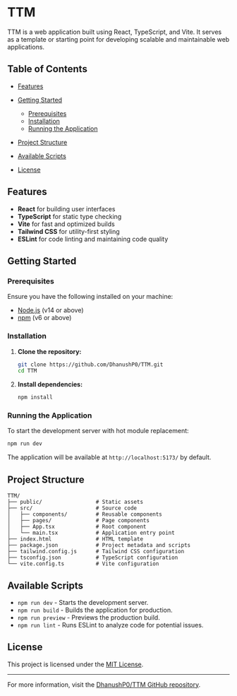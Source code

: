 # TTM

TTM is a web application built using React, TypeScript, and Vite. It serves as a template or starting point for developing scalable and maintainable web applications.

## Table of Contents

* [Features](#features)
* [Getting Started](#getting-started)

  * [Prerequisites](#prerequisites)
  * [Installation](#installation)
  * [Running the Application](#running-the-application)
* [Project Structure](#project-structure)
* [Available Scripts](#available-scripts)
* [License](#license)

## Features

* **React** for building user interfaces
* **TypeScript** for static type checking
* **Vite** for fast and optimized builds
* **Tailwind CSS** for utility-first styling
* **ESLint** for code linting and maintaining code quality

## Getting Started

### Prerequisites

Ensure you have the following installed on your machine:

* [Node.js](https://nodejs.org/) (v14 or above)
* [npm](https://www.npmjs.com/) (v6 or above)

### Installation

1. **Clone the repository:**

   ```bash
   git clone https://github.com/DhanushP0/TTM.git
   cd TTM
   ```

2. **Install dependencies:**

   ```bash
   npm install
   ```

### Running the Application

To start the development server with hot module replacement:

```bash
npm run dev
```

The application will be available at `http://localhost:5173/` by default.

## Project Structure

```
TTM/
├── public/                 # Static assets
├── src/                    # Source code
│   ├── components/         # Reusable components
│   ├── pages/              # Page components
│   ├── App.tsx             # Root component
│   └── main.tsx            # Application entry point
├── index.html              # HTML template
├── package.json            # Project metadata and scripts
├── tailwind.config.js      # Tailwind CSS configuration
├── tsconfig.json           # TypeScript configuration
└── vite.config.ts          # Vite configuration
```

## Available Scripts

* `npm run dev` - Starts the development server.
* `npm run build` - Builds the application for production.
* `npm run preview` - Previews the production build.
* `npm run lint` - Runs ESLint to analyze code for potential issues.

## License

This project is licensed under the [MIT License](LICENSE).

---

For more information, visit the [DhanushP0/TTM GitHub repository](https://github.com/DhanushP0/TTM).
